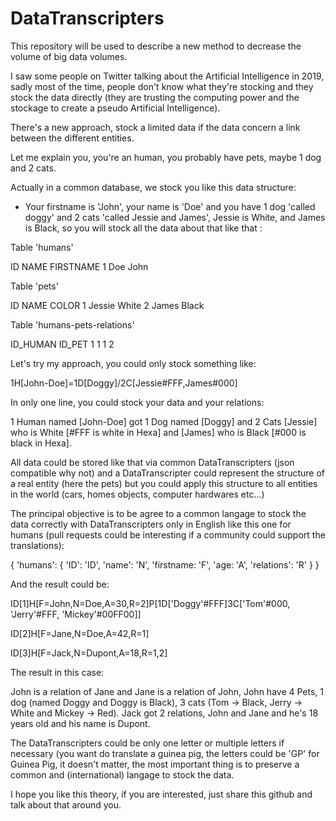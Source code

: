 # DataTranscripters

This repository will be used to describe a new method to decrease the volume of big data volumes.

I saw some people on Twitter talking about the Artificial Intelligence in 2019, sadly most of the time, people don't know what they're stocking and they stock the data directly (they are trusting the computing power and the stockage to create a pseudo Artificial Intelligence).

There's a new approach, stock a limited data if the data concern a link between the different entities.

Let me explain you, you're an human, you probably have pets, maybe 1 dog and 2 cats.

Actually in a common database, we stock you like this data structure:

- Your firstname is 'John', your name is 'Doe' and you have 1 dog 'called doggy' and 2 cats 'called Jessie and James', Jessie is White, and James is Black, so you will stock all the data about that like that :

Table 'humans'

  ID  NAME  FIRSTNAME
  1   Doe   John

Table 'pets'

  ID  NAME COLOR
  1   Jessie  White
  2   James   Black

Table 'humans-pets-relations'

  ID_HUMAN  ID_PET
  1         1
  1         2
  
Let's try my approach, you could only stock something like:
 
1H[John-Doe]=1D[Doggy]/2C[Jessie#FFF,James#000]

In only one line, you could stock your data and your relations:

1 Human named [John-Doe] got 1 Dog named [Doggy] and 2 Cats [Jessie] who is White [#FFF is white in Hexa] and  [James] who is Black [#000 is black in Hexa].

All data could be stored like that via common DataTranscripters (json compatible why not) and a DataTranscripter could represent the structure of a real entity (here the pets) but you could apply this structure to all entities in the world (cars, homes objects, computer hardwares etc...)

The principal objective is to be agree to a common langage to stock the data correctly with DataTranscripters only in English like this one for humans (pull requests could be interesting if a community could support the translations):

{
  'humans': {
    'ID': 'ID',
    'name': 'N',
    'firstname: 'F',
    'age: 'A',
    'relations': 'R'
  }
}

And the result could be:

ID[1]H[F=John,N=Doe,A=30,R=2]P[1D['Doggy'#FFF]3C['Tom'#000, 'Jerry'#FFF, 'Mickey'#00FF00]]

ID[2]H[F=Jane,N=Doe,A=42,R=1]

ID[3]H[F=Jack,N=Dupont,A=18,R=1,2]

The result in this case:

John is a relation of Jane and Jane is a relation of John, John have 4 Pets, 1 dog (named Doggy and Doggy is Black), 3 cats (Tom -> Black, Jerry -> White and Mickey -> Red).
Jack got 2 relations, John and Jane and he's 18 years old and his name is Dupont.

The DataTranscripters could be only one letter or multiple letters if necessary (you want do translate a guinea pig, the letters could be 'GP' for Guinea Pig, it doesn't matter, the most important thing is to preserve a common and (international) langage to stock the data.

I hope you like this theory, if you are interested, just share this github and talk about that around you.
